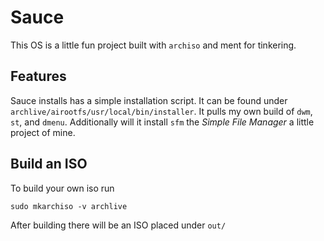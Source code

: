 # Sauce

This OS is a little fun project built with `archiso` and ment for tinkering.

## Features

Sauce installs has a simple installation script. It can be found under `archlive/airootfs/usr/local/bin/installer`.
It pulls my own build of `dwm`, `st`, and `dmenu`. Additionally will it install `sfm` the *Simple File Manager* a little project of mine.


## Build an ISO

To build your own iso run

```
sudo mkarchiso -v archlive
```

After building there will be an ISO placed under `out/`
